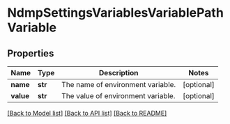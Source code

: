 # NdmpSettingsVariablesVariablePathVariable

## Properties
Name | Type | Description | Notes
------------ | ------------- | ------------- | -------------
**name** | **str** | The name of environment variable. | [optional] 
**value** | **str** | The value of environment variable. | [optional] 

[[Back to Model list]](../README.md#documentation-for-models) [[Back to API list]](../README.md#documentation-for-api-endpoints) [[Back to README]](../README.md)


